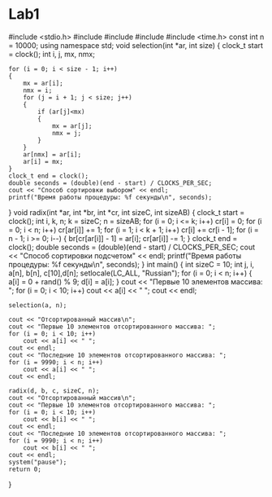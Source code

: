 # Lab1
#include <stdio.h>
#include <iostream>
#include <cstdlib>
#include<clocale>
#include <time.h>
const int n = 10000;
using namespace std;
void selection(int *ar, int size)
{
    clock_t start = clock();
	int i, j, mx, nmx;

	for (i = 0; i < size - 1; i++)
	{
		mx = ar[i];
		nmx = i;
		for (j = i + 1; j < size; j++)
		{
			if (ar[j]<mx)
			{
				mx = ar[j];
				nmx = j;
			}
		}
		ar[nmx] = ar[i];
		ar[i] = mx;
	}
	clock_t end = clock();
	double seconds = (double)(end - start) / CLOCKS_PER_SEC;
	cout << "Способ сортировки выбором" << endl;
	printf("Время работы процедуры: %f секунды\n", seconds);
}
void radix(int *ar, int *br, int *cr, int sizeC, int sizeAB)
{
    clock_t start = clock();
	int i, k, n;
	k = sizeC;
	n = sizeAB;
	for (i = 0; i <= k; i++)
		cr[i] = 0;
	for (i = 0; i < n; i++)
		cr[ar[i]] += 1;
	for (i = 1; i < k + 1; i++)
		cr[i] += cr[i - 1];
	for (i = n - 1; i >= 0; i--)
	{
		br[cr[ar[i]] - 1] = ar[i];
		cr[ar[i]] -= 1;
	}
	clock_t end = clock();
	double seconds = (double)(end - start) / CLOCKS_PER_SEC;
	cout << "Способ сортировки подсчетом" << endl;
	printf("Время работы процедуры: %f секунды\n", seconds);
}
int main()
{
	int sizeC = 10;
	int j, i, a[n], b[n], c[10],d[n];
	setlocale(LC_ALL, "Russian");
	for (i = 0; i < n; i++)
	{
		a[i] = 0 + rand() % 9;
		d[i] = a[i];
	}
	cout << "Первые 10 элементов массива: ";
	for (i = 0; i < 10; i++)
		cout << a[i] << " ";
	cout << endl;

	selection(a, n);

	cout << "Отсортированный массив\n";
	cout << "Первые 10 элементов отсортированного массива: ";
	for (i = 0; i < 10; i++)
		cout << a[i] << " ";
	cout << endl;
	cout << "Последние 10 элементов отсортированного массива: ";
	for (i = 9990; i < n; i++)
		cout << a[i] << " ";
	cout << endl;

	radix(d, b, c, sizeC, n);
	cout << "Отсортированный массив\n";
	cout << "Первые 10 элементов отсортированного массива: ";
	for (i = 0; i < 10; i++)
		cout << b[i] << " ";
	cout << endl;
	cout << "Последние 10 элементов отсортированного массива: ";
	for (i = 9990; i < n; i++)
		cout << b[i] << " ";
	cout << endl;
	system("pause");
	return 0;
}
